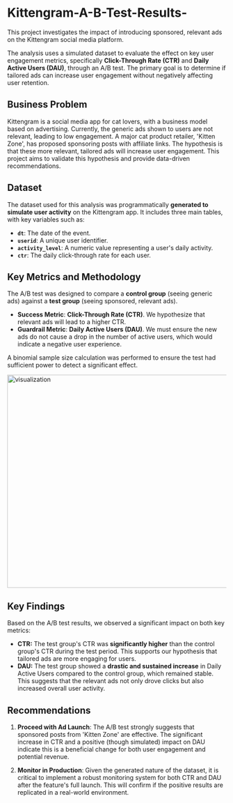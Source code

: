 # Kittengram-A-B-Test-Results-
This project investigates the impact of introducing sponsored, relevant ads on the Kittengram social media platform.

The analysis uses a simulated dataset to evaluate the effect on key user engagement metrics, specifically **Click-Through Rate (CTR)** and **Daily Active Users (DAU)**, through an A/B test. The primary goal is to determine if tailored ads can increase user engagement without negatively affecting user retention.

## Business Problem

Kittengram is a social media app for cat lovers, with a business model based on advertising. Currently, the generic ads shown to users are not relevant, leading to low engagement. A major cat product retailer, 'Kitten Zone', has proposed sponsoring posts with affiliate links. The hypothesis is that these more relevant, tailored ads will increase user engagement. This project aims to validate this hypothesis and provide data-driven recommendations.


## Dataset

The dataset used for this analysis was programmatically **generated to simulate user activity** on the Kittengram app. It includes three main tables, with key variables such as:

* **`dt`**: The date of the event.
* **`userid`**: A unique user identifier.
* **`activity_level`**: A numeric value representing a user's daily activity.
* **`ctr`**: The daily click-through rate for each user.


## Key Metrics and Methodology

The A/B test was designed to compare a **control group** (seeing generic ads) against a **test group** (seeing sponsored, relevant ads).

* **Success Metric**: **Click-Through Rate (CTR)**. We hypothesize that relevant ads will lead to a higher CTR.
* **Guardrail Metric**: **Daily Active Users (DAU)**. We must ensure the new ads do not cause a drop in the number of active users, which would indicate a negative user experience.

A binomial sample size calculation was performed to ensure the test had sufficient power to detect a significant effect.

<img width="704" height="489" alt="visualization" src="https://github.com/user-attachments/assets/b2f85606-89d2-4025-a939-4e22515ada85" />


## Key Findings

Based on the A/B test results, we observed a significant impact on both key metrics:

* **CTR:** The test group's CTR was **significantly higher** than the control group's CTR during the test period. This supports our hypothesis that tailored ads are more engaging for users.
* **DAU:** The test group showed a **drastic and sustained increase** in Daily Active Users compared to the control group, which remained stable. This suggests that the relevant ads not only drove clicks but also increased overall user activity.

## Recommendations

1.  **Proceed with Ad Launch**: The A/B test strongly suggests that sponsored posts from 'Kitten Zone' are effective. The significant increase in CTR and a positive (though simulated) impact on DAU indicate this is a beneficial change for both user engagement and potential revenue.

2.  **Monitor in Production**: Given the generated nature of the dataset, it is critical to implement a robust monitoring system for both CTR and DAU after the feature's full launch. This will confirm if the positive results are replicated in a real-world environment.


